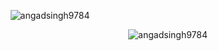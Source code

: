 <p align="center"> <img src="https://media.licdn.com/dms/image/v2/D4E16AQHoKebOReEUhg/profile-displaybackgroundimage-shrink_350_1400/profile-displaybackgroundimage-shrink_350_1400/0/1705730828527?e=1730937600&v=beta&t=aAyXIUZAwcyu2mmyT7r25G-BgpL86gAujZOaZUK1vCk" alt="angadsingh9784" /> </p>
<p align="right"> <img src="https://komarev.com/ghpvc/?username=angadsingh9784&label=Profile%20views&color=0e75b6&style=flat" alt="angadsingh9784" /> </p>
